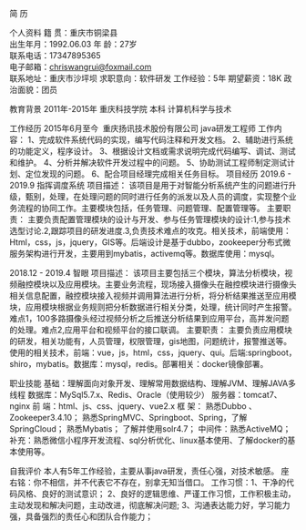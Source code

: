 简  历

个人资料
籍    贯：重庆市铜梁县	
出生年月：1992.06.03
年    龄：27岁		
联系电话：17347895365  
电子邮箱：chriswangrui@foxmail.com                	
联系地址：重庆市沙坪坝		求职意向：软件研发
工作经验：5年				期望薪资：18K
政治面貌：团员

教育背景
2011年-2015年       重庆科技学院      本科      计算机科学与技术

工作经历
2015年6月至今  重庆扬讯技术股份有限公司   java研发工程师
工作内容：
1、完成软件系统代码的实现，编写代码注释和开发文档。
2、辅助进行系统的功能定义，程序设计。
3、根据设计文档或需求说明完成代码编写、调试、测试和维护。
4、分析并解决软件开发过程中的问题。
5、协助测试工程师制定测试计划、定位发现的问题。
6、配合项目经理完成相关任务目标。
项目经历
2019.6 - 2019.9  指挥调度系统
项目描述：
该项目是用于对智能分析系统产生的问题进行升级，甄别，处理，在处理问题的同时进行任务的派发以及人员的调度，实现整个业务流程的协同工作。主要模块包括，任务管理、问题管理、配置管理等。
主要职责：
主要负责配置管理模块的设计与开发、参与任务管理模块的设计:1,参与技术选型讨论.2,跟踪项目的研发进度.3,负责技术难点的攻克。相关技术，前端使用：Html，css，js，jquery，GIS等。后端设计是基于dubbo，zookeeper分布式微服务架构进行开发，主要用到mybatis，activemq等。数据库使用：mysql。

2018.12 - 2019.4  智眼
项目描述：
该项目主要包括三个模块，算法分析模块，视频融控模块以及应用模块。主要业务流程，现场接入摄像头在融控模块进行摄像头相关信息配置，融控模块接入视频并调用算法进行分析，将分析结果推送至应用模块，应用模块根据业务规则把分析数据进行相关分类，处理，统计同时产生报警。难点1，100多路摄像头经过视频分析之后推送分析结果到应用平台，高并发问题的处理。难点2,应用平台和视频平台的接口联调。
主要职责：
主要负责应用模块的研发，相关功能有，人员管理，权限管理，gis地图，问题统计，报警推送等。使用的相关技术，前端：vue，js，html，css，jquery、qui。后端:springboot，shiro，mybatis。数据库：mysql，redis。部署相关：docker镜像部署。

职业技能
基础：理解面向对象开发、理解常用数据结构、理解JVM、理解JAVA多线程
数据库：MySql5.7.x、Redis、Oracle（使用较少）
服务器：tomcat7、nginx
前  端：html、js、css、jquery、vue2.x
框  架： 熟悉Dubbo 、Zookeeper3.4.10；
熟悉SpringMVC、Springboot、Spring，了解SpringCloud；
熟悉Mybatis；
了解并使用solr4.7；
中间件：熟悉ActiveMQ；
补充：熟悉微信小程序开发流程、sql分析优化、linux基本使用、了解docker的基本使用等。

自我评价
本人有5年工作经验，主要从事java研发，责任心强，对技术敏感。
座右铭：你不相信，并不代表它不存在，别拿无知当借口。
工作习惯：1、干净的代码风格、良好的测试意识；
2、良好的逻辑思维、严谨工作习惯，工作积极主动，主动发现和解决问题，主动改进，彻底解决问题;
3、沟通表达能力好，学习能力强，具备强烈的责任心和团队合作能力；



